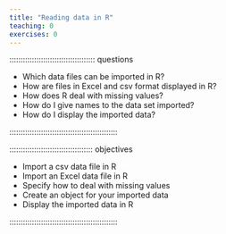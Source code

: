 ```yaml
---
title: "Reading data in R"
teaching: 0
exercises: 0
---
```


:::::::::::::::::::::::::::::::::::::: questions 

- Which data files can be imported in R?
- How are files in Excel and csv format displayed in R?
- How does R deal with missing values?
-	How do I give names to the data set imported?
- How do I display the imported data?

::::::::::::::::::::::::::::::::::::::::::::::::

::::::::::::::::::::::::::::::::::::: objectives

- Import a csv data file in R
- Import an Excel data file in R
- Specify how to deal with missing values
- Create an object for your imported data
- Display the imported data in R

::::::::::::::::::::::::::::::::::::::::::::::::


